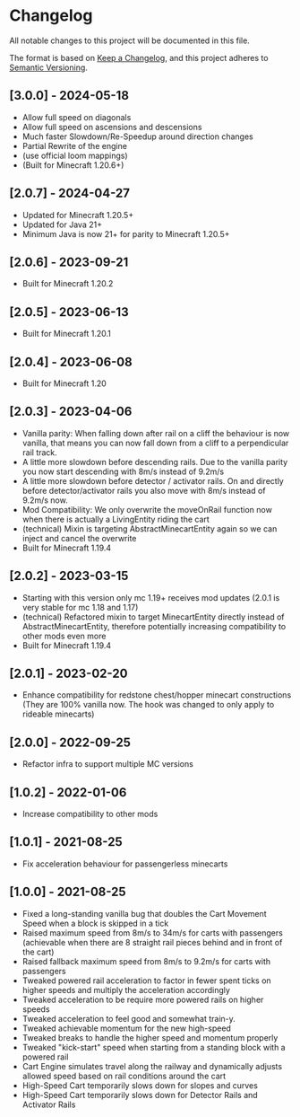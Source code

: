 # Changelog

All notable changes to this project will be documented in this file.

The format is based on [Keep a Changelog](https://keepachangelog.com/en/1.0.0/),
and this project adheres to [Semantic Versioning](https://semver.org/spec/v2.0.0.html).

## [3.0.0] - 2024-05-18
- Allow full speed on diagonals
- Allow full speed on ascensions and descensions
- Much faster Slowdown/Re-Speedup around direction changes
- Partial Rewrite of the engine
- (use official loom mappings)
- (Built for Minecraft 1.20.6+)

## [2.0.7] - 2024-04-27
- Updated for Minecraft 1.20.5+
- Updated for Java 21+
- Minimum Java is now 21+ for parity to Minecraft 1.20.5+

## [2.0.6] - 2023-09-21
- Built for Minecraft 1.20.2

## [2.0.5] - 2023-06-13
- Built for Minecraft 1.20.1

## [2.0.4] - 2023-06-08
- Built for Minecraft 1.20

## [2.0.3] - 2023-04-06
- Vanilla parity: When falling down after rail on a cliff the behaviour is now vanilla, that means you can now fall down from a cliff to a perpendicular rail track.
- A little more slowdown before descending rails. Due to the vanilla parity you now start descending with 8m/s instead of 9.2m/s
- A little more slowdown before detector / activator rails. On and directly before detector/activator rails you also move with 8m/s instead of 9.2m/s now. 
- Mod Compatibility: We only overwrite the moveOnRail function now when there is actually a LivingEntity riding the cart
- (technical) Mixin is targeting AbstractMinecartEntity again so we can inject and cancel the overwrite
- Built for Minecraft 1.19.4

## [2.0.2] - 2023-03-15
- Starting with this version only mc 1.19+ receives mod updates (2.0.1 is very stable for mc 1.18 and 1.17)
- (technical) Refactored mixin to target MinecartEntity directly instead of AbstractMinecartEntity, therefore potentially increasing compatibility to other mods even more
- Built for Minecraft 1.19.4

## [2.0.1] - 2023-02-20
- Enhance compatibility for redstone chest/hopper minecart constructions (They are 100% vanilla now. The hook was changed to only apply to rideable minecarts)

## [2.0.0] - 2022-09-25
- Refactor infra to support multiple MC versions

## [1.0.2] - 2022-01-06
- Increase compatibility to other mods

## [1.0.1] - 2021-08-25
- Fix acceleration behaviour for passengerless minecarts

## [1.0.0] - 2021-08-25
- Fixed a long-standing vanilla bug that doubles the Cart Movement Speed when a block is skipped in a tick
- Raised maximum speed from 8m/s to 34m/s for carts with passengers (achievable when there are 8 straight rail
  pieces behind and in front of the cart)
- Raised fallback maximum speed from 8m/s to 9.2m/s for carts with passengers
- Tweaked powered rail acceleration to factor in fewer spent ticks on higher speeds and multiply the acceleration accordingly
- Tweaked acceleration to be require more powered rails on higher speeds
- Tweaked acceleration to feel good and somewhat train-y.
- Tweaked achievable momentum for the new high-speed
- Tweaked breaks to handle the higher speed and momentum properly
- Tweaked "kick-start" speed when starting from a standing block with a powered rail
- Cart Engine simulates travel along the railway and dynamically adjusts allowed speed based on rail conditions around the cart
- High-Speed Cart temporarily slows down for slopes and curves
- High-Speed Cart temporarily slows down for Detector Rails and Activator Rails
